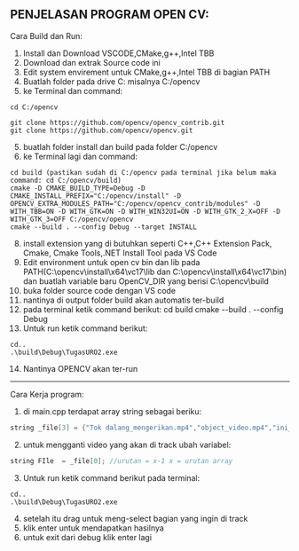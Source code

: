 PENJELASAN PROGRAM OPEN CV:
---------------------------------------------------------------------------------------------------------------------------------------------------------------------------------------------------------------------
Cara Build dan Run:
1. Install dan Download VSCODE,CMake,g++,Intel TBB
2. Download dan extrak Source code ini
3. Edit system envirement untuk CMake,g++,Intel TBB di bagian PATH
4. Buatlah folder pada drive C: misalnya C:/opencv
5. ke Terminal dan command:
```
cd C:/opencv

git clone https://github.com/opencv/opencv_contrib.git
git clone https://github.com/opencv/opencv.git
```
5. buatlah folder install dan build pada folder C:/opencv
6. ke Terminal lagi dan command:
```
cd build (pastikan sudah di C:/opencv pada terminal jika belum maka command: cd C:/opencv/build)
cmake -D CMAKE_BUILD_TYPE=Debug -D CMAKE_INSTALL_PREFIX="C:/opencv/install" -D OPENCV_EXTRA_MODULES_PATH="C:/opencv/opencv_contrib/modules" -D WITH_TBB=ON -D WITH_GTK=ON -D WITH_WIN32UI=ON -D WITH_GTK_2_X=OFF -D WITH_GTK_3=OFF C:/opencv/opencv
cmake --build . --config Debug --target INSTALL
```

8. install extension yang di butuhkan seperti C++,C++ Extension Pack, Cmake, Cmake Tools,.NET Install Tool pada VS Code
9. Edit environment untuk open cv bin dan lib pada PATH(C:\opencv\install\x64\vc17\lib dan C:\opencv\install\x64\vc17\bin) dan buatlah variable baru OpenCV_DIR yang berisi C:\opencv\build
10. buka folder source code dengan VS code
11. nantinya di output folder build akan automatis ter-build
12. pada terminal ketik command berikut:
cd build
cmake --build . --config Debug
13. Untuk run ketik command berikut:
```
cd..
.\build\Debug\TugasURO2.exe
```
14. Nantinya OPENCV akan ter-run
------------------------------------------------------------------------------------------------------------------------------------------------------------------------
Cara Kerja program:
1. di main.cpp terdapat array string sebagai beriku:
```cpp
string _file[3] = {"Tok dalang_mengerikan.mp4","object_video.mp4","ini_telapak_kaki_atok_ni (online-video-cutter.com).mp4"};
``` 
2. untuk mengganti video yang akan di track ubah variabel:
```cpp
string FIle  = _file[0]; //urutan = x-1 x = urutan array
```
3. Untuk run ketik command berikut pada terminal:
```
cd..
.\build\Debug\TugasURO2.exe
```
4. setelah itu drag untuk meng-select bagian yang ingin di track
5. klik enter untuk mendapatkan hasilnya
6. untuk exit dari debug klik enter lagi 

